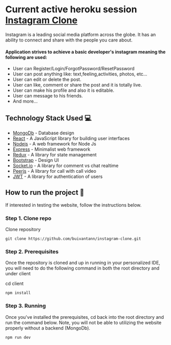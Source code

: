 # Current active heroku session [Instagram Clone](https://instagram-clone-mernstack.herokuapp.com)
Instagram is a leading social media platform across the globe. It has an ability to connect and share with the people you care about.


#### Application strives to achieve a basic developer's instagram meaning the following are used: 

- User can Register/Login/ForgotPassword/ResetPassword
- User can post anything like: text,feeling,activities, photos, etc...
- User can edit or delete the post.
- User can like, comment or share the post and it is totally live.
- User can make his profile and also it is editable.
- User can message to his friends.
- And more...


## Technology Stack Used 💻

- [MongoDb](https://www.mongodb.com/) - Database design
- [React](https://reactjs.org/) - A JavaScript library for building user interfaces
- [Nodejs](https://nodejs.org/en/) - A web framework for Node Js
- [Express](https://expressjs.com/) - Minimalist web framework
- [Redux](https://redux.js.org/) - A library for state management
- [Bootstrap](https://getbootstrap.com/) - Design UI
- [Socket.io](https://socket.io/) - A library for comment vs chat realtime
- [Peerjs](https://peerjs.com/) -  A library for call with call video
- [JWT](https://jwt.io/) - A library for authentication of users



## How to run the project 📑

If interested in testing the website, follow the instructions below.

### Step 1. Clone repo

Clone repository 

```
git clone https://github.com/buivantann/instagram-clone.git
```



### Step 2. Prerequisites

Once the repository is cloned and up in running in your personalized IDE, you will need to do the following command in both the root directory and under client

cd client

```
npm install
```

### Step 3. Running

Once you've installed the prerequisites, cd back into the root directory and run the command below. Note, you will not be able to utilizing the website properly without a backend (MongoDb).

```
npm run dev
```
<!-- 
## Snapshots 📷 -->


